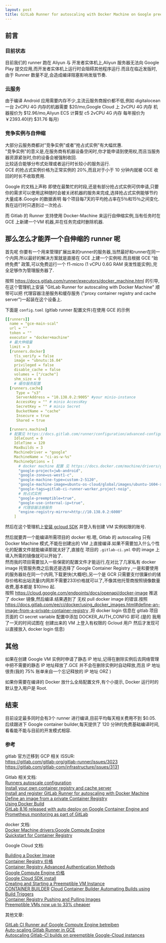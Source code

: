 ```yaml
---
layout: post
title: GitLab Runner for autoscaling with Docker Machine on Google preemptible VM
---
```


## 前言

### 目前状态

目前我们的 runner 跑在 Aliyun 与 开发者实体机上,Aliyun 服务器无法向 Google Play 提交应用,而开发者实体机上运行时会阻碍其他程序运行.而且在临近发版时,由于 Runner 数量不足,会造成编译阻塞影响发版节奏.

### 云服务

由于编译 Android 应用需要内存不少,主流云服务商报价都不低,例如 digitalocean 一台 2vCPU 4G 内存的机器需要 $20/mo,Google Cloud 上 2vCPU 4G 内存 机器报价为 $12.96/mo,Aliyun ECS 计算型 c5 2vCPU 4G 内存 每年报价为 ￥2393.40(约 $31.76 每月)

### 竞争实例与自伸缩

大部分云服务商都对"竞争实例"或者"抢占式实例"有大幅优惠.  
"竞争实例"的意义是,在服务商有机器设备空闲时,你才能申请到使用权,而且当服务器资源紧张时,你的设备会被强制收回.  
比较适合能够分布式处理或者运行时长较小的服务运行.  
GCE 的抢占式实例价格为正常实例的 20%,而且对于小于 10 分钟内就被 GCE 收回的时长不收取费用.

Google 的文档上声称 即使在最繁忙的时段,还是有部分抢占式实例可供申请,只要你的需求可以使用这种随时会被关闭机器的服务来完成,选择抢占式实例能够节约大量成本.Google 的数据表明 每个项目每7天的平均抢占率在5％和15％之间变化.我在运行时只遇到过一次抢占.

而 Gitlab 的 Runner 支持使用 Docker-Machine 来运行自伸缩实例,当有任务时在 GCE 上新建一个VM 机器,并在任务完成时删除机器.

## 那么怎么才能弄一个自伸缩的 runner 呢

首先呢 你要有一个用来管理扩展出来的runner的服务器,当然最好和runner在同一个内网.所以最好的解决方案就是直接在 GCE 上建一个实例啦.而且根据 GCE “始终免费” 政策,可以免费运行一个 f1-micro (1 vCPU 0.6G RAM 突发性能实例),完全足够作为管理服务器了.

按照 https://docs.gitlab.com/runner/executors/docker_machine.html 的引导,在这个管理机上安装 "GitLab Runner for autoscaling with Docker Machine" 顺带可以把 代理容器注册服务和缓存服务 ("proxy container registry and cache server")一起装在这个设备上.

下面是 `config.toml` (gitlab runner 配置文件)在使用 GCE 的示例  

``` yaml
[[runners]]
  name = "gce-main-scal"
  url = ""
  token = ""
  executor = "docker+machine"
  # 最大伸缩量
  limit = 3
  [runners.docker]
    tls_verify = false
    image = "ubnutu:16.04"
    privileged = false
    disable_cache = false
    volumes = ["/cache"]
    shm_size = 0
    # 缓存服务配置
  [runners.cache]
     Type = "s3"
     ServerAddress = "10.138.0.2:9005" #your minio-instance
     AccessKey = "" # minio AccessKey
     SecretKey = "" # minio Secret
     BucketName = "cache"
     Insecure = true
     Shared = true

  [runners.machine]
  # 配置见 https://docs.gitlab.com/runner/configuration/advanced-configuration.html#the-runners-machine-section
    IdleCount = 0
    IdleTime = 120
    MaxBuilds = 3
    MachineDriver = "google"
    MachineName = "ci-as-w-%s"
    MachineOptions = [
      # docker machine 配置 见 https://docs.docker.com/machine/drivers/gce/
      "google-project=jwb-android",
      "google-zone=us-west1-c",
      "google-machine-type=custom-2-5120",
      "google-machine-image=ubuntu-os-cloud/global/images/ubuntu-1604-xenial-v20180405",
      "google-tags=gitlab-ci-runner-worker,project-noip",
      # 抢占式实例
      "google-preemptible=true",
      "google-use-internal-ip=true",
      # 代理容器注册服务
      "engine-registry-mirror=http://10.138.0.2:6000"
    ]
```

然后在这个管理机上[安装 gcloud SDK](https://cloud.google.com/sdk/downloads) 并登入有创建 VM 实例权限的账号.

然后就要弄一个能编译所需项目的 docker 啦.嗯, Gitlab 的 autoscaling 只有 Docker Machine 模式,不能在创建出的 VM 上直接编译.如果不需要加入什么个性化的配置文件就能编译那就太好了,直接在 项目的 `.gitlab-ci.yml` 中的 image 上填入所需的镜像就可以开始了.  
然而我的项目需要加入一些保密的配置文件才能运行,在对比了几家私有 docker image 托管服务商之后我还是选择了 Google Container Registry ,一是和要使用的服务器处在同一个内网,下载更快(大概吧),另一个是 GCR 只需要支付很廉价的储存价格和出站流量(内网并不需要233)价格就可以了,不像其他托管商按照镜像数量收费,基本都是 $10/mo 起.  
按照 https://cloud.google.com/endpoints/docs/openapi/docker-image 推送了 docker 镜像,然后编译.结果遇到了 无权 pull  docker image 的错误.按照 https://docs.gitlab.com/ee/ci/docker/using_docker_images.html#define-an-image-from-a-private-container-registry ,将 docker login 信息在 gitlab 项目页面的 CI  secret variable 配置中添加 DOCKER_AUTH_CONFIG 即可.(是的 我用了一天的时间试图在 创建出来的 VM 上登入有权限的 Gcloud 用户 然后才发现可以直接放入 docker login 信息)

## 其他

如果在创建 Google VM 实例时申请了静态 IP 地址,记得在删除实例后去网络管理中把不需要的静态 IP 地址释放了.GCE 并不会在删除实例时自动释放,而且 IP 地址很贵(我的 75% 账单来自一个忘记释放的 IP 地址 ORZ )

如果你需要在编译的 Docker 放什么全局配置文件,有个小提示, Docker 运行时的默认登入用户是 Root.

## 结束

目前设定最多同时会有3个 runner 进行编译,目前平均每天相关费用不到 $0.05.  
后续跟进下 Google container builder,每天提供了 120 分钟的免费基础编译时间,看看能不能与目前的开发模式相容.

### 参考

gitlab 官方迁移到 GCP 相关 ISSUR:  
https://gitlab.com/gitlab-org/gitlab-runner/issues/3023  
https://gitlab.com/gitlab-com/infrastructure/issues/3131  

Gitlab 相关文档:  
[Runners autoscale configuration](https://docs.gitlab.com/runner/configuration/autoscale.html)  
[Install your own container registry and cache server](https://docs.gitlab.com/runner/install/registry_and_cache_servers.html)  
[Install and register GitLab Runner for autoscaling with Docker Machine](https://docs.gitlab.com/runner/executors/docker_machine.html)  
[Define an image from a private Container Registry](https://docs.gitlab.com/ee/ci/docker/using_docker_images.html#define-an-image-from-a-private-container-registry)  
[Using Docker Build](https://gitlab.com/help/ci/docker/using_docker_build.md)  
[GitLab 8.16 released with auto deploy on Google Container Engine and Prometheus monitoring as part of GitLab](https://about.gitlab.com/2017/01/22/gitlab-8-16-released/)  
  
    
docker 文档:  
[Docker Machine drivers:Google Compute Engine](https://docs.docker.com/machine/drivers/gce/)  
[Quickstart for Container Registry](https://cloud.google.com/container-registry/docs/quickstart)  
  
  
  
  
Google Cloud 文档:  

[Building a Docker Image](https://cloud.google.com/endpoints/docs/openapi/docker-image)  
[Container Registry 价格](https://cloud.google.com/container-registry/pricing)  
[Container Registry Advanced Authentication Methods](https://cloud.google.com/container-registry/docs/advanced-authentication)  
[Google Compute Engine 价格](https://cloud.google.com/compute/pricing)  
[Google Cloud SDK install](https://cloud.google.com/sdk/downloads)  
[Creating and Starting a Preemptible VM Instance](https://cloud.google.com/compute/docs/instances/create-start-preemptible-instance)  
[CONTAINER BUILDER](https://cloud.google.com/container-builder/?hl=zh-cn)
[Cloud Container Builder Automating Builds using Build Triggers](https://cloud.google.com/container-builder/docs/running-builds/automate-builds)  
[Container Registry Pushing and Pulling Images](https://cloud.google.com/container-registry/docs/pushing-and-pulling)  
[Preemptible VMs now up to 33% cheaper](https://cloudplatform.googleblog.com/2016/08/Preemptible-VMs-now-up-to-33-percent-cheaper.html)  

其他文章:  

[GitLab CI Runner auf Google Compute Engine betreiben](https://blog.marvin-menzerath.de/artikel/gitlab-ci-runner-auf-google-compute-engine-betreiben/)  
[Auto-scaling Gitlab Runner in GCE](https://github.com/jerryjj/gitlab-runner-gce)  
[Autoscaling Gitlab-CI builds on preemptible Google-Cloud instances](https://webnugget.de/autoscaling-gitlab-ci-builds-on-preemptible-google-cloud-instances-2/)



